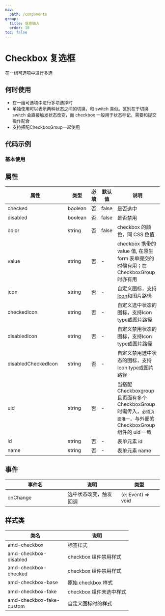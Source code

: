 ```yaml
---
nav:
  path: /components
group:
  title: 信息输入
  order: 10
toc: false
---
```


# Checkbox 复选框
在一组可选项中进行多选
## 何时使用
- 在一组可选项中进行多项选择时
- 单独使用可以表示两种状态之间的切换，和 switch 类似。区别在于切换 switch 会直接触发状态改变，而 checkbox 一般用于状态标记，需要和提交操作配合
- 支持搭配CheckboxGroup一起使用


## 代码示例

### 基本使用
<code src='../../demo/pages/Checkbox'></code>



## 属性
    
| 属性 | 类型 | 必填 | 默认值 | 说明 |
| -----|-----|-----|-----|----- |
| checked | boolean | 否 | false | 是否选中 |
| disabled | boolean | 否 | false | 是否禁用 |
| color | string | 否 | false | checkbox 的颜色，同 CSS 色值 |
| value | string | 否 | - | checkbox 携带的 value 值, 在原生 form 表单提交的时候有用；在 CheckboxGroup 时亦有用 |
| icon | string | 否 | - | 自定义图标，支持[Icon](./icon#代码示例)和图片路径 |
| checkedIcon | string | 否 | - | 自定义选中状态的图标，支持Icon type或图片路径 |
| disabledIcon | string | 否 | - | 自定义禁用状态的图标，支持Icon type或图片路径 |
| disabledCheckedIcon | string | 否 | - | 自定义禁用选中状态的图标，支持Icon type或图片路径 |
| uid | string | 否 | - | 当搭配Checkboxgroup且页面有多个CheckboxGroup时需传入，`必须页面唯一`，与外部的 CheckboxGroup 组件的 uid 一致 |
| id | string | 否 | - | 表单元素 id |
| name | string | 否 | - | 表单元素 name |



## 事件
| 事件名 | 说明 | 类型 |
| -----|-----|-----|
| onChange | 选中状态改变，触发回调 | (e: Event) => void|

## 样式类
| 类名 | 说明 |
| -----|-----|
| amd-checkbox | 标签样式 |
| amd-checkbox-disabled | checkbox 组件禁用样式 |
| amd-checkbox-checked | checkbox 组件禁用样式 |
| amd-checkbox-base | 原始 checkbox 样式 |
| amd-checkbox-fake | checkbox 组件未选中样式 |
| amd-checkbox-fake-custom | 自定义图标时的样式 |

<style> 
table th:first-of-type { width: 180px; } 
.__dumi-default-layout-content article table:first-of-type th:nth-of-type(2)  {
    width: 140px
} 
.__dumi-default-layout-content article table:first-of-type th:nth-of-type(3)  {
    width: 30px
} 
.__dumi-default-layout-content article table:first-of-type th:nth-of-type(4)  {
    width: 50px
} 
</style> 